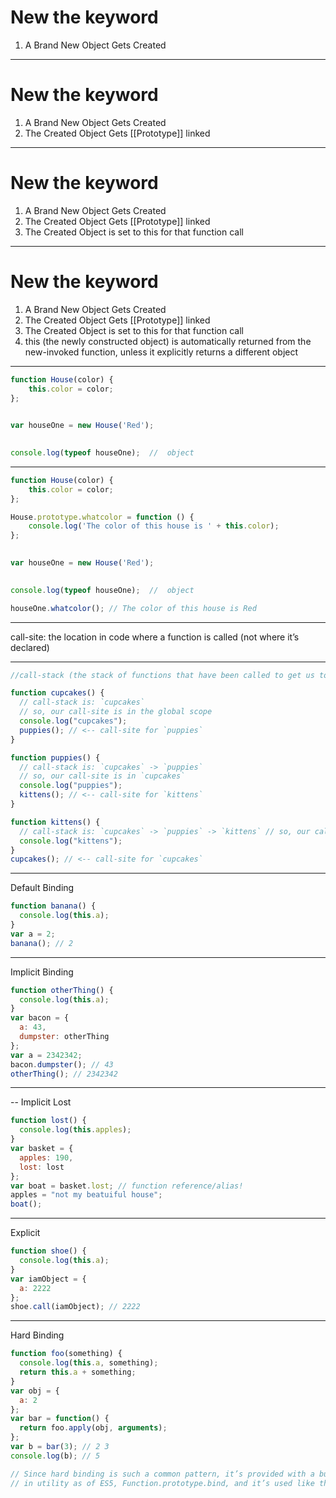 # New the keyword
1. A Brand New Object Gets Created

---

# New the keyword
1. A Brand New Object Gets Created
2. The Created Object Gets [[Prototype]] linked

---

# New the keyword
1. A Brand New Object Gets Created
2. The Created Object Gets [[Prototype]] linked
3. The Created Object is set to this for that function call


---

# New the keyword
1. A Brand New Object Gets Created
2. The Created Object Gets [[Prototype]] linked
3. The Created Object is set to this for that function call
4. this (the newly constructed object) is automatically returned from the new-invoked function, unless it explicitly returns a different object

---

```javascript
function House(color) {
    this.color = color;
};

	
var houseOne = new House('Red');

	
console.log(typeof houseOne);  //  object


```

---

```javascript
function House(color) {
    this.color = color;
};

House.prototype.whatcolor = function () {
    console.log('The color of this house is ' + this.color);
};

	
var houseOne = new House('Red');

	
console.log(typeof houseOne);  //  object

houseOne.whatcolor(); // The color of this house is Red


```

---
call-site: the location in code where a function is called (not where it’s declared)

---

```javascript
//call-stack (the stack of functions that have been called to get us to the current moment in execution).

function cupcakes() {
  // call-stack is: `cupcakes`
  // so, our call-site is in the global scope
  console.log("cupcakes");
  puppies(); // <-- call-site for `puppies`
}

function puppies() {
  // call-stack is: `cupcakes` -> `puppies`
  // so, our call-site is in `cupcakes`
  console.log("puppies");
  kittens(); // <-- call-site for `kittens`
}

function kittens() {
  // call-stack is: `cupcakes` -> `puppies` -> `kittens` // so, our call-site is in `puppies`
  console.log("kittens");
}
cupcakes(); // <-- call-site for `cupcakes`
```

---
 Default Binding

```javascript
function banana() {
  console.log(this.a);
}
var a = 2;
banana(); // 2
```

---
 Implicit Binding

```javascript 
function otherThing() {
  console.log(this.a);
}
var bacon = {
  a: 43,
  dumpster: otherThing
};
var a = 2342342;
bacon.dumpster(); // 43 
otherThing(); // 2342342
```

---
 -- Implicit Lost

```javascript
function lost() {
  console.log(this.apples);
}
var basket = {
  apples: 190,
  lost: lost
};
var boat = basket.lost; // function reference/alias!
apples = "not my beatuiful house";
boat();
```
---
Explicit

```javascript
function shoe() {
  console.log(this.a);
}
var iamObject = {
  a: 2222
};
shoe.call(iamObject); // 2222
```

---
 Hard Binding

```javascript
function foo(something) {
  console.log(this.a, something);
  return this.a + something;
}
var obj = {
  a: 2
};
var bar = function() {
  return foo.apply(obj, arguments);
};
var b = bar(3); // 2 3
console.log(b); // 5

// Since hard binding is such a common pattern, it’s provided with a built-
// in utility as of ES5, Function.prototype.bind, and it’s used like this:
 


